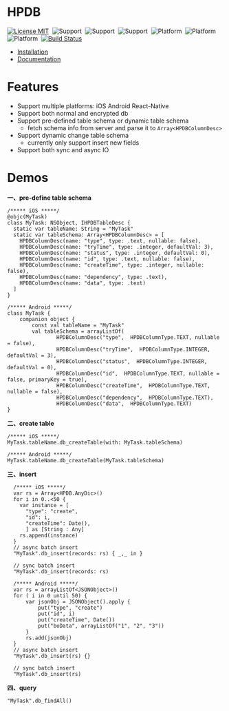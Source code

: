 # HPDB

[![License MIT](https://img.shields.io/badge/license-MIT-green.svg?style=flat)](https://github.com/shuangyu/HPPluginRepo/blob/master/The%20MIT%20License%20(MIT))&nbsp;
![Support](https://img.shields.io/badge/language-swift-orange.svg)&nbsp;
![Support](https://img.shields.io/badge/language-kotlin-orange.svg)&nbsp;
![Support](https://img.shields.io/badge/language-ReactNative-orange.svg)&nbsp;
![Platform](https://img.shields.io/badge/platform-iOS-lightgrey.svg)&nbsp;
![Platform](https://img.shields.io/badge/platform-Android-lightgrey.svg)&nbsp;
![Platform](https://img.shields.io/badge/platform-ReactNative-lightgrey.svg)&nbsp;
[![Build Status](https://api.travis-ci.org/shuangyu/HPPluginRepo.svg?branch=master)](https://travis-ci.org/shuangyu/HPPluginRepo)


+ [Installation](https://github.com/Shuangyu1989/HPDB/wiki/Installation)
+ [Documentation](https://github.com/Shuangyu1989/HPDB/wiki/Guideline)

# Features
+ Support multiple platforms: iOS Android React-Native
+ Support both normal and encrypted db
+ Support pre-defined table schema or dynamic table schema
  + fetch schema info from server and parse it to ```Array<HPDBColumnDesc>```
+ Support dynamic change table schema
  + currently only support insert new fields
+ Support both sync and async IO

# Demos
**一、pre-define table schema**

```
/***** iOS *****/
@objc(MyTask)
class MyTask: NSObject, IHPDBTableDesc {
  static var tableName: String = "MyTask"
  static var tableSchema: Array<HPDBColumnDesc> = [
    HPDBColumnDesc(name: "type", type: .text, nullable: false),
    HPDBColumnDesc(name: "tryTime", type: .integer, defaultVal: 3),
    HPDBColumnDesc(name: "status", type: .integer, defaultVal: 0),
    HPDBColumnDesc(name: "id", type: .text, nullable: false),
    HPDBColumnDesc(name: "createTime", type: .integer, nullable: false),
    HPDBColumnDesc(name: "dependency", type: .text),
    HPDBColumnDesc(name: "data", type: .text)
  ]
}

/***** Android *****/
class MyTask {
    companion object {
        const val tableName = "MyTask"
        val tableSchema = arrayListOf(
                HPDBColumnDesc("type",  HPDBColumnType.TEXT, nullable = false),
                HPDBColumnDesc("tryTime",  HPDBColumnType.INTEGER, defaultVal = 3),
                HPDBColumnDesc("status",  HPDBColumnType.INTEGER, defaultVal = 0),
                HPDBColumnDesc("id",  HPDBColumnType.TEXT, nullable = false, primaryKey = true),
                HPDBColumnDesc("createTime",  HPDBColumnType.TEXT, nullable = false),
                HPDBColumnDesc("dependency",  HPDBColumnType.TEXT),
                HPDBColumnDesc("data",  HPDBColumnType.TEXT)
}
```

**二、create table**

```
/***** iOS *****/
MyTask.tableName.db_createTable(with: MyTask.tableSchema)

/***** Android *****/
MyTask.tableName.db_createTable(MyTask.tableSchema)
```
**三、insert**

```
  /***** iOS *****/
  var rs = Array<HPDB.AnyDic>()
  for i in 0..<50 {
    var instance = [
      "type": "create",
      "id": i,
      "createTime": Date(),
      ] as [String : Any]
    rs.append(instance)
  }
  // async batch insert
  "MyTask".db_insert(records: rs) { _,_ in }
  
  // sync batch insert
  "MyTask".db_insert(records: rs)
  
  /***** Android *****/
  var rs = arrayListOf<JSONObject>()
  for ( i in 0 until 50) {
      var jsonObj = JSONObject().apply {
          put("type", "create")
          put("id", i)
          put("createTime", Date())
          put("boData", arrayListOf("1", "2", "3"))
      }
      rs.add(jsonObj)
  }
  // async batch insert
  "MyTask".db_insert(rs) {}
  
  // sync batch insert
  "MyTask".db_insert(rs)
```
**四、query**
```
"MyTask".db_findAll()
```
